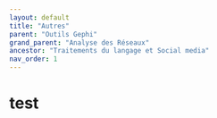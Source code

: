 ```yaml
---
layout: default
title: "Autres"
parent: "Outils Gephi"
grand_parent: "Analyse des Réseaux"
ancestor: "Traitements du langage et Social media"
nav_order: 1
---
```

# test 